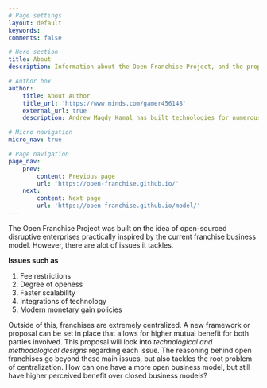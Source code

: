```yaml
---
# Page settings
layout: default
keywords:
comments: false

# Hero section
title: About
description: Information about the Open Franchise Project, and the proposals regarding structures, purpose and reasoning.

# Author box
author:
    title: About Author
    title_url: 'https://www.minds.com/gamer456148'
    external_url: true
    description: Andrew Magdy Kamal has built technologies for numerous startups. He currently does research in Computational Genomics, Distributed Systems, and Quantum Computing. He is a Copt, and likes to play a variety of sports or build things in his free time.

# Micro navigation
micro_nav: true

# Page navigation
page_nav:
    prev:
        content: Previous page
        url: 'https://open-franchise.github.io/'
    next:
        content: Next page
        url: 'https://open-franchise.github.io/model/'
---
```


The Open Franchise Project was built on the idea of open-sourced disruptive enterprises practically inspired by the current franchise business model. However, there are alot of issues it tackles. 

**Issues such as**
1. Fee restrictions
2. Degree of openess
3. Faster scalability
4. Integrations of technology
4. Modern monetary gain policies

Outside of this, franchises are extremely centralized. A new framework or proposal can be set in place that allows for higher mutual benefit for both parties involved. This proposal will look into *technological and methodological designs* regarding each issue. The reasoning behind open franchises go beyond these main issues, but also tackles the root problem of centralization. How can one have a more open business model, but still have higher perceived benefit over closed business models?

